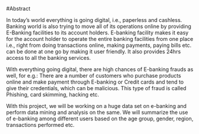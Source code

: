 #Abstract

In today’s world everything is going digital, i.e., paperless and cashless. Banking world is also trying to move all of its operations online by providing E-Banking facilities to its account holders. E-banking facility makes it easy for the account holder to operate the entire banking facilities from one place i.e., right from doing transactions online, making payments, paying bills etc. can be done at one go by making it user friendly. It also provides 24hrs access to all the banking services.

With everything going digital, there are high chances of E-banking frauds as well, for e.g.: There are a number of customers who purchase products online and make payment through E-banking or Credit cards and tend to give their credentials, which can be malicious. This type of fraud is called Phishing, card skimming, hacking etc.

With this project, we will be working on a huge data set on e-banking and perform data mining and analysis on the same. We will summarize the use of e-banking among different users based on the age group, gender, region, transactions performed etc.
